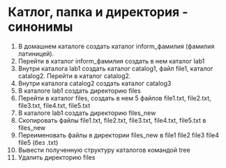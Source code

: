 # Катлог, папка и директория - синонимы
1) В домашнем каталоге создать каталог inform_фамилия (фамилия латиницей).
2) Перейти в каталог inform_фамилия создать в нем каталог lab1
3) Внутри каталога lab1 создать каталог catalog1, файл file1, каталог catalog2. Перейти в каталог catalog2.
4) Внутри каталога catalog2 создать каталог catalog3
5) В каталоге lab1 создать директорию files
6) Перейти в каталог files, создать в нем 5 файлов file1.txt, file2.txt, file3.txt, file4.txt, file5.txt
7) В каталоге lab1 создать директорию files_new
8) Скопировать файлы file1.txt, file2.txt, file3.txt, file4.txt, file5.txt в files_new
9) Переименовать файлы в директории files_new в file1 file2 file3 file4 file5 (без .txt)
10) Вывести полученную структуру каталогов командой tree
11) Удалить директорию files
